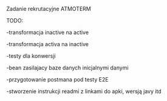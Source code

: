 Zadanie rekrutacyjne ATMOTERM

TODO:

-transformacja inactive na active

-transformacja activa na inactive

-testy dla konwersji

-bean zasilajacy baze danych inicjalnymi danymi

-przygotowanie postmana pod testy E2E

-stworzenie instrukcji readmi z linkami do apki, wersją javy itd

